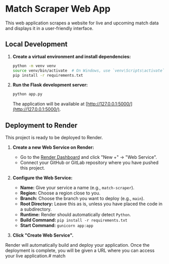 # Match Scraper Web App

This web application scrapes a website for live and upcoming match data and displays it in a user-friendly interface.

## Local Development

1.  **Create a virtual environment and install dependencies:**

    ```bash
    python -m venv venv
    source venv/bin/activate  # On Windows, use `venv\Scripts\activate`
    pip install -r requirements.txt
    ```

2.  **Run the Flask development server:**

    ```bash
    python app.py
    ```

    The application will be available at [http://127.0.0.1:5000/](http://127.0.0.1:5000/).

## Deployment to Render

This project is ready to be deployed to Render.

1.  **Create a new Web Service on Render:**
    *   Go to the [Render Dashboard](https://dashboard.render.com/) and click "New +" -> "Web Service".
    *   Connect your GitHub or GitLab repository where you have pushed this project.

2.  **Configure the Web Service:**
    *   **Name:** Give your service a name (e.g., `match-scraper`).
    *   **Region:** Choose a region close to you.
    *   **Branch:** Choose the branch you want to deploy (e.g., `main`).
    *   **Root Directory:** Leave this as is, unless you have placed the code in a subdirectory.
    *   **Runtime:** Render should automatically detect `Python`.
    *   **Build Command:** `pip install -r requirements.txt`
    *   **Start Command:** `gunicorn app:app`

3.  **Click "Create Web Service".**

Render will automatically build and deploy your application. Once the deployment is complete, you will be given a URL where you can access your live application.# match
